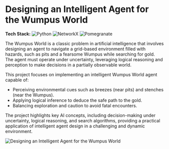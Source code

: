 # Designing an Intelligent Agent for the Wumpus World

**Tech Stack:** ![Python](https://img.shields.io/badge/Python-3776AB?logo=python&logoColor=white) ![NetworkX](https://img.shields.io/badge/NetworkX-1f77b4?logo=networkx&logoColor=white) ![Pomegranate](https://img.shields.io/badge/Pomegranate-dd1c1a?logo=pomegranate&logoColor=white)

The Wumpus World is a classic problem in artificial intelligence that involves designing an agent to navigate a grid-based environment filled with hazards, such as pits and a fearsome Wumpus while searching for gold. The agent must operate under uncertainty, leveraging logical reasoning and perception to make decisions in a partially observable world.

This project focuses on implementing an intelligent Wumpus World agent capable of:

- Perceiving environmental cues such as breezes (near pits) and stenches (near the Wumpus).
- Applying logical inference to deduce the safe path to the gold.
- Balancing exploration and caution to avoid fatal encounters.

The project highlights key AI concepts, including decision-making under uncertainty, logical reasoning, and search algorithms, providing a practical application of intelligent agent design in a challenging and dynamic environment.

![Designing an Intelligent Agent for the Wumpus World](https://github.com/yildiramdsa/designing_an_intelligent_agent_for_the_wumpus_world/blob/main/designing_an_intelligent_agent_for_the_wumpus_world.png)
